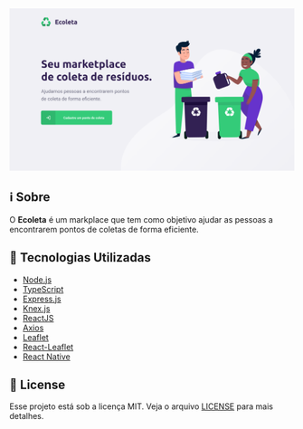 <img alt="Ecoleta" src="https://github.com/marlonchallouts/Ecoleta/blob/master/.github/home.png" />


<a id="sobre"></a>

## :information_source: Sobre

O <strong>Ecoleta</strong> é um markplace que tem como objetivo ajudar as pessoas a encontrarem pontos de coletas de forma eficiente.


<a id="tecnologias-utilizadas"></a>

## :rocket: Tecnologias Utilizadas

- [Node.js](https://nodejs.org/en/)
- [TypeScript](https://www.typescriptlang.org/)
- [Express.js](https://expressjs.com/pt-br/)
- [Knex.js](http://knexjs.org/)
- [ReactJS](https://reactjs.org/)
- [Axios](https://github.com/axios/axios)
- [Leaflet](https://leafletjs.com/)
- [React-Leaflet](https://react-leaflet.js.org/)
- [React Native](https://reactnative.dev/)


## :memo: License

Esse projeto está sob a licença MIT. Veja o arquivo [LICENSE](LICENSE.md) para mais detalhes.

